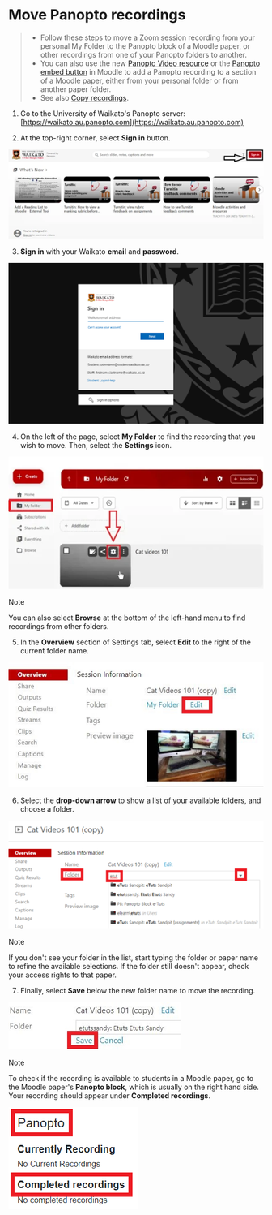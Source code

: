 # Move Panopto recordings

> * Follow these steps to move a Zoom session recording from your personal My Folder to the Panopto block of a Moodle paper, or  other recordings from one of your Panopto folders to another.
> * You can also use the new [Panopto Video resource](Panopto/add-panopto-video-resource-in-moodle.md) or the [Panopto embed button](Panopto/the-panopto-embed-button.md) in Moodle to add a Panopto recording to a section of a Moodle paper, either from your personal folder or from another paper folder.
> * See also [Copy recordings](Panopto/copy-recordings.md).

1. Go to the University of Waikato's Panopto server: [https://waikato.au.panopto.com](https://waikato.au.panopto.com)

2. At the top-right corner, select **Sign in** button.

![](images/panoptosigninhighlightguide.jpg)

3. **Sign in** with your  Waikato **email** and **password**.

![](images/microsoft-waikato-sign-in.png)

4. On the left of the page, select **My Folder** to find the recording that you wish to move. Then, select the **Settings** icon.

![](images/staffpanoptomoverecordingselectvideosettingicon.jpg)

> [!NOTE]
> You can also select **Browse** at the bottom of the left-hand menu to find recordings from other folders.

5. In the **Overview** section of Settings tab, select **Edit** to the right of the current folder name.

![](images/pfolderedit1.jpg)

6. Select the **drop-down arrow** to show a list of your available folders, and choose a folder.

![](images/peditfolder.png)

> [!NOTE]
> If you don't see your folder in the list, start typing the folder or paper name to refine the available selections. If the folder still doesn't appear, check your access rights to that paper.

7. Finally, select **Save** below the new folder name to move the recording.

![](images/psavefolder.jpg)

> [!NOTE]
> To check if the recording is available to students in a Moodle paper, go to the Moodle paper's **Panopto block**, which is usually on the right hand side. Your recording should appear under **Completed recordings**.
> 
> ![](images/pblock.png)
